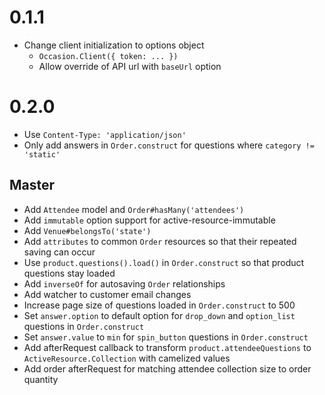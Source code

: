 # 0.1.1

* Change client initialization to options object
  * `Occasion.Client({ token: ... })`
  * Allow override of API url with `baseUrl` option
  
# 0.2.0

* Use `Content-Type: 'application/json'`
* Only add answers in `Order.construct` for questions where `category != 'static'`

## Master

* Add `Attendee` model and `Order#hasMany('attendees')`
* Add `immutable` option support for active-resource-immutable
* Add `Venue#belongsTo('state')`
* Add `attributes` to common `Order` resources so that their repeated saving can occur
* Use `product.questions().load()` in `Order.construct` so that product questions stay loaded
* Add `inverseOf` for autosaving `Order` relationships
* Add watcher to customer email changes
* Increase page size of questions loaded in `Order.construct` to 500
* Set `answer.option` to default option for `drop_down` and `option_list` questions in `Order.construct`
* Set `answer.value` to `min` for `spin_button` questions in `Order.construct`
* Add afterRequest callback to transform `product.attendeeQuestions` to `ActiveResource.Collection` with camelized values
* Add order afterRequest for matching attendee collection size to order quantity
